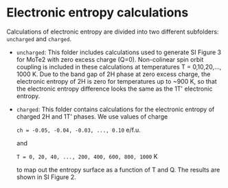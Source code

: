 # Electronic entropy calculations

Calculations of electronic entropy are divided into two different
subfolders: `uncharged` and `charged`. 

- `uncharged`: This folder includes calculations used to generate SI
  Figure 3 for MoTe2 with zero excess charge (Q=0). Non-colinear spin
  orbit coupling is included in these calculations at temperatures T =
  0,10,20,..., 1000 K. Due to the band gap of 2H phase at zero excess
  charge, the electronic entropy of 2H is zero for temperatures up to
  ~900 K, so that the electronic entropy difference looks the same as
  the 1T' electronic entropy.

- `charged`: This folder contains calculations for the electronic
  entropy of charged 2H and 1T' phases.  We use values of charge 
  
  `ch = -0.05, -0.04, -0.03, ..., 0.10` e/f.u.
  
  and
  
  `T = 0, 20, 40, ..., 200, 400, 600, 800, 1000` K
  
  to map out the entropy surface as a function of T and Q. The results
  are shown in SI Figure 2.

